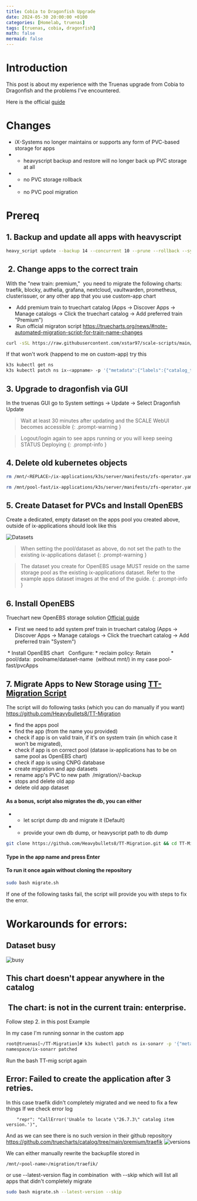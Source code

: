 ```yaml
---
title: Cobia to Dragonfish Upgrade
date: 2024-05-30 20:00:00 +0100
categories: [Homelab, truenas]
tags: [truenas, cobia, dragonfish]
math: false
mermaid: false
---
```



# Introduction
This post is about my experience with the Truenas upgrade from Cobia to Dragonfish and the problems I've encountered.

Here is the official [guide](https://truecharts.org/scale/migrations/cobia-dragonfish/)

# Changes
* iX-Systems no longer maintains or supports any form of PVC-based storage for apps
* * heavyscript backup and restore will no longer back up PVC storage at all
* * no PVC storage rollback
* * no PVC pool migration

# Prereq

## 1. Backup and update all apps with heavyscript
```bash
heavy_script update --backup 14 --concurrent 10 --prune --rollback --sync --self-update --include-major --major
```

##  2. Change apps to the correct train
With the "new train: premium,"  you need to migrate the following charts:
traefik, blocky, authelia, grafana, nextcloud, vaultwarden, prometheus, clusterissuer, or any other app that you use custom-app chart
*  Add premium train to truechart catalog (Apps -> Discover Apps -> Manage catalogs -> Click the truechart catalog -> Add preferred train "Premium")
*  Run official migraton script https://truecharts.org/news/#note-automated-migration-script-for-train-name-changes
```bash
curl -sSL https://raw.githubusercontent.com/xstar97/scale-scripts/main/scripts/patchTCTrains.sh | bash --
```

If that won't work (happend to me on custom-app) try this

```bash
k3s kubectl get ns
k3s kubectl patch ns ix-<appname> -p '{"metadata":{"labels":{"catalog_train":"premium"}}}'
```

## 3. Upgrade to dragonfish via GUI
In the truenas GUI go to System settings -> Update -> Select Dragonfish Update

> Wait at least 30 minutes after updating and the SCALE WebUI becomes accessible
{: .prompt-warning }

> Logout/login again to see apps running or you will keep seeing STATUS Deploying
{: .prompt-info }

## 4. Delete old kubernetes objects
```bash
rm /mnt/<REPLACE>/ix-applications/k3s/server/manifests/zfs-operator.yaml && sudo k3s kubectl delete -f https://truecharts.org/openebsrem.yaml && sudo k3s kubectl delete storageClass openebs-zfspv-default

rm /mnt/pool-fast/ix-applications/k3s/server/manifests/zfs-operator.yaml && sudo k3s kubectl delete -f https://truecharts.org/openebsrem.yaml && sudo k3s kubectl delete storageClass openebs-zfspv-default
```

## 5. Create Dataset for PVCs and Install OpenEBS
Create a dedicated, empty dataset on the apps pool you created above, outside of ix-applications should look like this

![Datasets](/assets/img/posts/2024-05-30-Cobia-to-dragonfish-upgrade.md/datasets.png)

> When setting the pool/dataset as above, do not set the path to the existing ix-applications dataset
{: .prompt-warning }

>The dataset you create for OpenEBS usage MUST reside on the same storage pool as the existing ix-applications dataset. Refer to the example apps dataset images at the end of the guide.
{: .prompt-info }

## 6. Install OpenEBS
Truechart new OpenEBS storage solution
[Official guide](https://truecharts.org/scale/#openebs-setup)

* First we need to add system pref train in truechart catalog (Apps -> Discover Apps -> Manage catalogs -> Click the truechart catalog -> Add preferred train "System")

 * Install OpenEBS chart
  Configure: * reclaim policy: Retain
             * pool/data:  poolname/dataset-name  (without mnt/) in my case pool-fast/pvcApps



## 7. Migrate Apps to New Storage using [TT-Migration Script](https://github.com/Heavybullets8/TT-Migration)

The script will do following tasks (which you can do manually if you want) https://github.com/Heavybullets8/TT-Migration
* find the apps pool
* find the app (from the name you provided)
* check if app is on valid train, if it's on system train (in which case it won't be migrated),
* check if app is on correct pool (datase ix-applications has to be on same pool as OpenEBS chart)
* check if app is using CNPG database
* create migration and app datasets
* rename app's PVC to new path  <pool-name>/migration/<appname>/<appname>-backup
* stops and delete old app
* delete old app dataset

#### As a bonus, script also migrates the db, you can either
* * let script dump db and migrate it (Default)
* * provide your own db dump, or heavyscript path to db dump

```bash
git clone https://github.com/Heavybullets8/TT-Migration.git && cd TT-Migration && sudo bash migrate.sh
```
#### Type in the app name and press Enter

#### To run it once again without cloning the repository
```bash
sudo bash migrate.sh
```

If one of the following tasks fail, the script will provide you with steps to fix the error.





# Workarounds for errors:
## Dataset busy
![busy](/assets/img/posts/2024-05-30-Cobia-to-dragonfish-upgrade.md/dataset_busy.png)

## This chart doesn't appear anywhere in the catalog
##  The chart: <chartname> is not in the current train: enterprise.
Follow step 2. in this post
Example

In my case I'm running sonnar in the custom app
```bash
root@truenas[~/TT-Migration]# k3s kubectl patch ns ix-sonarr -p '{"metadata":{"labels":{"catalog_train":"premium"}}}'
namespace/ix-sonarr patched
```
Run the bash TT-mig script again

## Error: Failed to create the application after 3 retries.
In this case traefik didn't completely migrated and we need to fix a few things
If we check error log
```
    "repr": "CallError('Unable to locate \"26.7.3\" catalog item version.')",
```

And as we can see there is no such version in their github repository
https://github.com/truecharts/catalog/tree/main/premium/traefik
![versions](/assets/img/posts/2024-05-30-Cobia-to-dragonfish-upgrade.md/github_traefik.png)


We can either manually rewrite the backupfile stored in
```bash
/mnt/<pool-name>/migration/traefik/
```

or use --latest-version flag in combination  with --skip which will list all apps that didn't completely migrate
```bash
sudo bash migrate.sh --latest-version --skip
```
